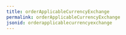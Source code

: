```yaml
---
title: orderApplicableCurrencyExchange
permalink: orderApplicableCurrencyExchange
jsonid: orderapplicablecurrencyexchange
---
```

